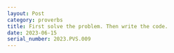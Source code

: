```yaml
---
layout: Post
category: proverbs
title: First solve the problem. Then write the code.
date: 2023-06-15
serial_number: 2023.PVS.009
---
```

